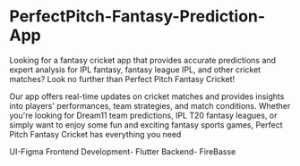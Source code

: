 # PerfectPitch-Fantasy-Prediction-App

Looking for a fantasy cricket app that provides accurate predictions and expert analysis for IPL fantasy, fantasy league IPL, and other cricket matches? Look no further than Perfect Pitch Fantasy Cricket!

Our app offers real-time updates on cricket matches and provides insights into players' performances, team strategies, and match conditions. Whether you're looking for Dream11 team predictions, IPL T20 fantasy leagues, or simply want to enjoy some fun and exciting fantasy sports games, Perfect Pitch Fantasy Cricket has everything you need

UI-Figma
Frontend Development- Flutter
Backend- FireBasse

